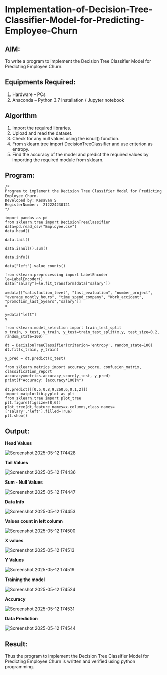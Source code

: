 # Implementation-of-Decision-Tree-Classifier-Model-for-Predicting-Employee-Churn

## AIM:
To write a program to implement the Decision Tree Classifier Model for Predicting Employee Churn.

## Equipments Required:
1. Hardware – PCs
2. Anaconda – Python 3.7 Installation / Jupyter notebook

## Algorithm
1. Import the required libraries.
2. Upload and read the dataset.
3. Check for any null values using the isnull() function.
4. From sklearn.tree import DecisionTreeClassifier and use criterion as entropy.
5. Find the accuracy of the model and predict the required values by importing the required module from sklearn.

## Program:
```
/*
Program to implement the Decision Tree Classifier Model for Predicting Employee Churn.
Developed by: Kesavan S
RegisterNumber:  212224230121
*/
```
```
import pandas as pd
from sklearn.tree import DecisionTreeClassifier
data=pd.read_csv("Employee.csv")
data.head()
```
```
data.tail()
```
```
data.isnull().sum()
```
```
data.info()
```
```
data["left"].value_counts()
```
```
from sklearn.preprocessing import LabelEncoder
le=LabelEncoder()
data["salary"]=le.fit_transform(data["salary"])
```
```
x=data[["satisfaction_level", "last_evaluation", "number_project", "average_montly_hours", "time_spend_company", "Work_accident", "promotion_last_5years","salary"]]
x
```
```
y=data["left"]
y
```
```
from sklearn.model_selection import train_test_split
x_train, x_test, y_train, y_test=train_test_split(x,y, test_size=0.2, random_state=100)
```
```
dt = DecisionTreeClassifier(criterion='entropy', random_state=100)
dt.fit(x_train, y_train)
```

```
y_pred = dt.predict(x_test)
```
```
from sklearn.metrics import accuracy_score, confusion_matrix, classification_report
accuracy=metrics.accuracy_score(y_test, y_pred)
print(f"Accuracy: {accuracy*100}%")
```

```
dt.predict([[0.5,0.8,9,260,6,0,1,2]])
import matplotlib.pyplot as plt
from sklearn.tree import plot_tree  
plt.figure(figsize=(8,6))
plot_tree(dt,feature_names=x.columns,class_names=['salary','left'],filled=True)
plt.show()
```
## Output:

**Head Values**

![Screenshot 2025-05-12 174428](https://github.com/user-attachments/assets/85b44b4a-6df7-4add-97e4-fa5c918b1408)

**Tail Values**

![Screenshot 2025-05-12 174436](https://github.com/user-attachments/assets/d9587ea6-b468-49fc-b809-5e4bbcd65213)

**Sum - Null Values**

![Screenshot 2025-05-12 174447](https://github.com/user-attachments/assets/ffaf6e25-132a-48af-b16b-5770b72b6413)

**Data Info**

![Screenshot 2025-05-12 174453](https://github.com/user-attachments/assets/0192e982-ec67-4875-b89e-4384bc697cbb)

**Values count in left column**

![Screenshot 2025-05-12 174500](https://github.com/user-attachments/assets/a9dc0f28-b5bf-498c-b8f1-9e1a50ed3426)

**X values**

![Screenshot 2025-05-12 174513](https://github.com/user-attachments/assets/e7f75a59-7cc9-4c98-8576-d034a0869c97)

**Y Values**

![Screenshot 2025-05-12 174519](https://github.com/user-attachments/assets/093bcf45-a5f2-4bc0-a43c-0f34c714e062)

**Training the model**

![Screenshot 2025-05-12 174524](https://github.com/user-attachments/assets/4e9c5f7a-9f69-46f0-b21a-c50402738455)

**Accuracy**

![Screenshot 2025-05-12 174531](https://github.com/user-attachments/assets/446f17d0-fe1e-448a-8f9c-16f9d2bbab7a)

**Data Prediction**

![Screenshot 2025-05-12 174544](https://github.com/user-attachments/assets/7ff2f61e-b3cc-480a-bc1e-d6f5a425dd70)

## Result:
Thus the program to implement the  Decision Tree Classifier Model for Predicting Employee Churn is written and verified using python programming.
